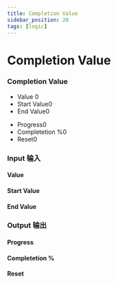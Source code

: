 ```yaml
---
title: Completion Value
sidebar_position: 20
tags: [logic]
---
```


# Completion Value

<div className="patch-container">
    <div className="patch processor">
        <h3>Completion Value</h3>
        <ul className="inputs">
            <li>Value <span>0</span></li>
            <li>Start Value<span>0</span></li>
            <li>End Value<span>0</span></li>
        </ul>
        <ul className="outputs">
            <li>Progress<span>0</span></li>
            <li>Completetion %<span>0</span></li>
            <li>Reset<span>0</span></li>
        </ul>
    </div>
</div>


<div className="port-descriptions">
<div className="inputs">

### Input 输入

#### Value

#### Start Value

#### End Value

</div>
<div className="outputs">

### Output 输出

#### Progress

#### Completetion %

#### Reset

</div>
</div>